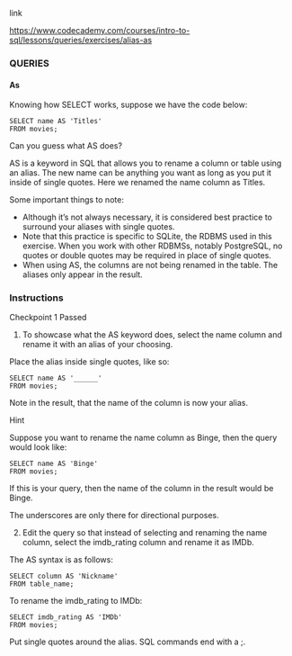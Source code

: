 link

https://www.codecademy.com/courses/intro-to-sql/lessons/queries/exercises/alias-as


### QUERIES

#### As

Knowing how SELECT works, suppose we have the code below:
```
SELECT name AS 'Titles'
FROM movies;
```
Can you guess what AS does?

AS is a keyword in SQL that allows you to rename a column or table using an alias. The new name can be anything you want as long as you put it inside of single quotes. Here we renamed the name column as Titles.

Some important things to note:

- Although it’s not always necessary, it is considered best practice to surround your aliases with single quotes.
 - Note that this practice is specific to SQLite, the RDBMS used in this exercise. When you work with other RDBMSs, notably PostgreSQL, no quotes or double quotes may be required in place of single quotes.
- When using AS, the columns are not being renamed in the table. The aliases only appear in the result.


### Instructions
Checkpoint 1 Passed
1. To showcase what the AS keyword does, select the name column and rename it with an alias of your choosing.

Place the alias inside single quotes, like so:
```
SELECT name AS '______'
FROM movies;
```

Note in the result, that the name of the column is now your alias.

Hint

Suppose you want to rename the name column as Binge, then the query would look like:
```
SELECT name AS 'Binge' 
FROM movies;
```
If this is your query, then the name of the column in the result would be Binge.

The underscores are only there for directional purposes.

2. Edit the query so that instead of selecting and renaming the name column, select the imdb_rating column and rename it as IMDb.

The AS syntax is as follows:
```
SELECT column AS 'Nickname' 
FROM table_name;
```
To rename the imdb_rating to IMDb:
```
SELECT imdb_rating AS 'IMDb' 
FROM movies;
```
Put single quotes around the alias.
SQL commands end with a ;.
